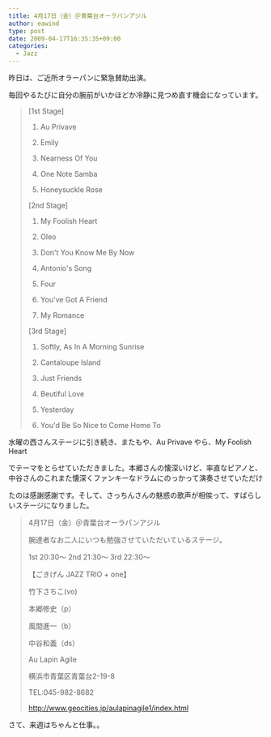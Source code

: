 ```yaml
---
title: 4月17日（金）＠青葉台オーラパンアジル
author: eawind
type: post
date: 2009-04-17T16:35:35+09:00
categories:
  - Jazz
---
```

昨日は、ご近所オラーパンに緊急賛助出演。


毎回やるたびに自分の腕前がいかほどか冷静に見つめ直す機会になっています。

> [1st Stage]
>   
> 1. Au Privave
>   
> 2. Emily
>   
> 3. Nearness Of You
>   
> 4. One Note Samba
>   
> 5. Honeysuckle Rose
>
> [2nd Stage]
>   
> 1. My Foolish Heart
>   
> 2. Oleo
>   
> 3. Don't You Know Me By Now
>   
> 4. Antonio's Song
>   
> 5. Four
>   
> 6. You've Got A Friend
>   
> 7. My Romance
>
> [3rd Stage]
>   
> 1. Softly, As In A Morning Sunrise
>   
> 2. Cantaloupe Island
>   
> 3. Just Friends
>   
> 4. Beutiful Love
>   
> 5. Yesterday
>   
> 6. You'd Be So Nice to Come Home To

水曜の西さんステージに引き続き、またもや、Au Privave やら、My Foolish Heart

でテーマをとらせていただきました。本郷さんの懐深いけど、率直なピアノと、中谷さんのこれまた懐深くファンキーなドラムにのっかって演奏させていただけ

たのは感謝感謝です。そして、さっちんさんの魅惑の歌声が相俟って、すばらしいステージになりました。

> 4月17日（金）＠青葉台オーラパンアジル
>
> 腕達者なお二人にいつも勉強させていただいているステージ。
>
> 1st 20:30〜 2nd 21:30〜 3rd 22:30〜
>
> 【ごきげん JAZZ TRIO + one】
>   
> 竹下さちこ(vo)
>   
> 本郷修史（p）
>   
> 風間進一（b）
>   
> 中谷和義（ds）
>
> Au Lapin Agile
>   
> 横浜市青葉区青葉台2-19-8
>   
> TEL:045-982-8682
>   
> http://www.geocities.jp/aulapinagile1/index.html

さて、来週はちゃんと仕事。。
